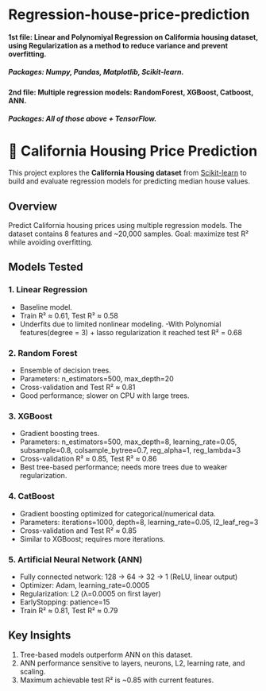 # Regression-house-price-prediction
#### 1st file: Linear and Polynomiyal Regression on Califormia housing dataset, using Regularization as a method to reduce variance and prevent overfitting.
##### Packages: Numpy, Pandas, Matplotlib, Scikit-learn.

#### 2nd file: Multiple regression models: RandomForest, XGBoost, Catboost, ANN.
##### Packages: All of those above + TensorFlow.

# 🏡 California Housing Price Prediction

This project explores the **California Housing dataset** from [Scikit-learn](https://scikit-learn.org/stable/datasets/real_world.html#california-housing-dataset) to build and evaluate regression models for predicting median house values.

## Overview
Predict California housing prices using multiple regression models. The dataset contains 8 features and ~20,000 samples. Goal: maximize test R² while avoiding overfitting.

## Models Tested

### 1. Linear Regression
- Baseline model.
- Train R² ≈ 0.61, Test R² ≈ 0.58
- Underfits due to limited nonlinear modeling.
-With Polynomial features(degree = 3) + lasso regularization it reached test R² = 0.68
### 2. Random Forest
- Ensemble of decision trees.
- Parameters: n_estimators=500, max_depth=20
- Cross-validation and Test R² ≈ 0.81
- Good performance; slower on CPU with large trees.

### 3. XGBoost
- Gradient boosting trees.
- Parameters: n_estimators=500, max_depth=8, learning_rate=0.05, subsample=0.8, colsample_bytree=0.7, reg_alpha=1, reg_lambda=3
- Cross-validation R² ≈ 0.85, Test R² ≈ 0.86
- Best tree-based performance; needs more trees due to weaker regularization.

### 4. CatBoost
- Gradient boosting optimized for categorical/numerical data.
- Parameters: iterations=1000, depth=8, learning_rate=0.05, l2_leaf_reg=3
- Cross-validation and Test R² ≈ 0.85
- Similar to XGBoost; requires more iterations.

### 5. Artificial Neural Network (ANN)
- Fully connected network: 128 → 64 → 32 → 1 (ReLU, linear output)
- Optimizer: Adam, learning_rate=0.0005
- Regularization: L2 (λ=0.0005 on first layer)
- EarlyStopping: patience=15
- Train R² ≈ 0.81, Test R² ≈ 0.79

## Key Insights
1. Tree-based models outperform ANN on this dataset.
2. ANN performance sensitive to layers, neurons, L2, learning rate, and scaling.
3. Maximum achievable test R² is ~0.85 with current features.

